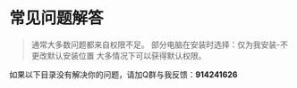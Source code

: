# 常见问题解答

> 通常大多数问题都来自权限不足。
部分电脑在安装时选择：仅为我安装-不更改默认安装位置 大多情况下可以获得默认权限。

如果以下目录没有解决你的问题，请加Q群与我反馈：**914241626**